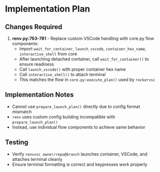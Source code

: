 # Implementation Plan

## Changes Required

1. **renv.py:763-781** - Replace custom VSCode handling with core.py flow components:
   - Import `wait_for_container`, `launch_vscode`, `container_hex_name`, `interactive_shell` from core
   - After launching detached container, call `wait_for_container()` to ensure readiness
   - Call `launch_vscode()` with proper container hex name
   - Call `interactive_shell()` to attach terminal
   - This matches the flow in `core.py:execute_plan()` used by `rockervsc`

## Implementation Notes
- Cannot use `prepare_launch_plan()` directly due to config format mismatch
- `renv` uses custom config building incompatible with `prepare_launch_plan()`
- Instead, use individual flow components to achieve same behavior

## Testing
- Verify `renvvsc owner/repo@branch` launches container, VSCode, and attaches terminal cleanly
- Ensure terminal formatting is correct and keypresses work properly
